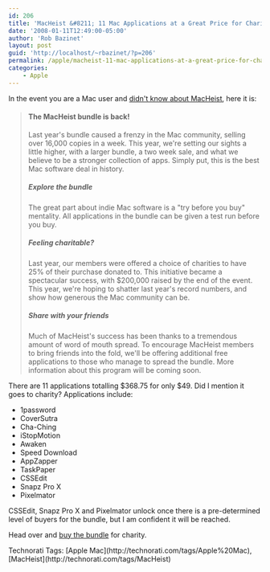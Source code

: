 ```yaml
---
id: 206
title: 'MacHeist &#8211; 11 Mac Applications at a Great Price for Charity'
date: '2008-01-11T12:49:00-05:00'
author: 'Rob Bazinet'
layout: post
guid: 'http://localhost/~rbazinet/?p=206'
permalink: /apple/macheist-11-mac-applications-at-a-great-price-for-charity/
categories:
    - Apple
---
```


In the event you are a Mac user and [didn't know about MacHeist](http://www.macheist.com/), here it is:

> #### The MacHeist bundle is back!
> 
> Last year's bundle caused a frenzy in the Mac community, selling over 16,000 copies in a week. This year, we're setting our sights a little higher, with a larger bundle, a two week sale, and what we believe to be a stronger collection of apps. Simply put, this is the best Mac software deal in history.
> 
> ##### Explore the bundle
> 
> The great part about indie Mac software is a "try before you buy" mentality. All applications in the bundle can be given a test run before you buy.
> 
> ##### Feeling charitable?
> 
> Last year, our members were offered a choice of charities to have 25% of their purchase donated to. This initiative became a spectacular success, with $200,000 raised by the end of the event. This year, we're hoping to shatter last year's record numbers, and show how generous the Mac community can be.
> 
> ##### Share with your friends
> 
> Much of MacHeist's success has been thanks to a tremendous amount of word of mouth spread. To encourage MacHeist members to bring friends into the fold, we'll be offering additional free applications to those who manage to spread the bundle. More information about this program will be coming soon.

There are 11 applications totalling $368.75 for only $49. Did I mention it goes to charity? Applications include:

- 1password
- CoverSutra
- Cha-Ching
- iStopMotion
- Awaken
- Speed Download
- AppZapper
- TaskPaper
- CSSEdit
- Snapz Pro X
- Pixelmator

CSSEdit, Snapz Pro X and Pixelmator unlock once there is a pre-determined level of buyers for the bundle, but I am confident it will be reached.

Head over and [buy the bundle](https://www.macheist.com/) for charity.

<div class="wlWriterSmartContent" style="display:inline;margin:0;padding:0;">Technorati Tags: [Apple Mac](http://technorati.com/tags/Apple%20Mac),[MacHeist](http://technorati.com/tags/MacHeist)</div>